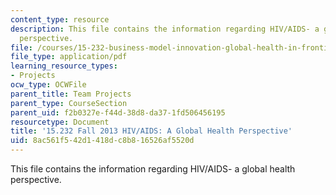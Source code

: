 ```yaml
---
content_type: resource
description: This file contains the information regarding HIV/AIDS- a global health
  perspective.
file: /courses/15-232-business-model-innovation-global-health-in-frontier-markets-fall-2013/8ac561f542d1418dc8b816526af5520d_MIT15_232F13_a1_hiv-aids_2.pdf
file_type: application/pdf
learning_resource_types:
- Projects
ocw_type: OCWFile
parent_title: Team Projects
parent_type: CourseSection
parent_uid: f2b0327e-f44d-38d8-da37-1fd506456195
resourcetype: Document
title: '15.232 Fall 2013 HIV/AIDS: A Global Health Perspective'
uid: 8ac561f5-42d1-418d-c8b8-16526af5520d
---
```

This file contains the information regarding HIV/AIDS- a global health perspective.

